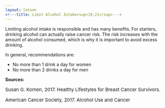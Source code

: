 ```yaml
---
layout: lesson
<!---title: Limit Alcohol Intake<sup>19,21</sup>--->
---
```


Limiting alcohol intake is responsible and has many benefits. For starters, drinking alcohol can actually raise cancer risk. The risk increases with the amount of alcohol consumed, which is why it is important to avoid excess drinking. 

In general, recommendations are:

* No more than 1 drink a day for women
* No more than 2 drinks a day for men

**Sources:**

<span style="font-size:15px;">Susan G. Komen, 2017. Healthy Lifestyles for Breast Cancer Survivors.</span>

<span style="font-size:15px;">American Cancer Society, 2017. Alcohol Use and Cancer</span> 
